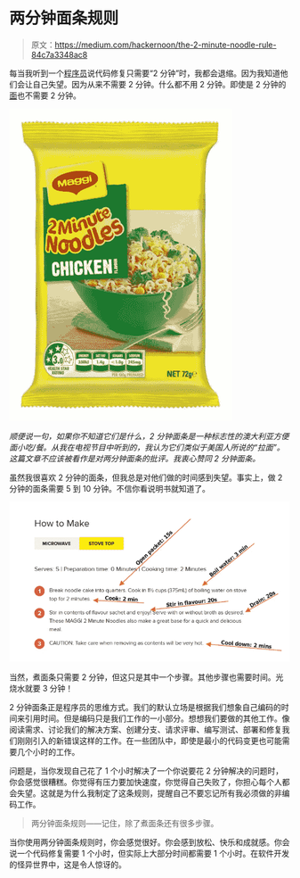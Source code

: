# 两分钟面条规则

> 原文：<https://medium.com/hackernoon/the-2-minute-noodle-rule-84c7a3348ac8>

每当我听到一个[程序员](https://hackernoon.com/tagged/programmer)说代码修复只需要“2 分钟”时，我都会退缩。因为我知道他们会让自己失望。因为从来不需要 2 分钟。什么都不用 2 分钟。即使是 2 分钟的[面](https://hackernoon.com/tagged/noodles)也不需要 2 分钟。

![](img/13fe4653e8d3e8bd81b62f3eb5736144.png)

*顺便说一句，如果你不知道它们是什么，2 分钟面条是一种标志性的澳大利亚方便面小吃/餐。从我在电视节目中听到的，我认为它们类似于美国人所说的“拉面”。这篇文章不应该被看作是对两分钟面条的批评。我衷心赞同 2 分钟面条。*

虽然我很喜欢 2 分钟的面条，但我总是对他们做的时间感到失望。事实上，做 2 分钟的面条需要 5 到 10 分钟。不信你看说明书就知道了。

![](img/cbc8ac6425ee9b1e005c36f0e29f2bed.png)

当然，煮面条只需要 2 分钟，但这只是其中一个步骤。其他步骤也需要时间。光烧水就要 3 分钟！

2 分钟面条正是程序员的思维方式。我们的默认立场是根据我们想象自己编码的时间来引用时间。但是编码只是我们工作的一小部分。想想我们要做的其他工作。像阅读需求、讨论我们的解决方案、创建分支、请求评审、编写测试、部署和修复我们刚刚引入的新错误这样的工作。在一些团队中，即使是最小的代码变更也可能需要几个小时的工作。

问题是，当你发现自己花了 1 个小时解决了一个你说要花 2 分钟解决的问题时，你会感觉很糟糕。你觉得有压力要加快速度，你觉得自己失败了，你担心每个人都会失望。这就是为什么我制定了这条规则，提醒自己不要忘记所有我必须做的非编码工作。

> 两分钟面条规则——记住，除了煮面条还有很多步骤。

当你使用两分钟面条规则时，你会感觉很好。你会感到放松、快乐和成就感。你会说一个代码修复需要 1 个小时，但实际上大部分时间都需要 1 个小时。在软件开发的怪异世界中，这是令人惊讶的。